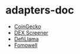 # adapters-doc
* [CoinGecko](.CoinGecko.md)
* [DEX Screener](.DEXScreener.md)
* [DefiLlama](.DefiLlama.md)
* [Fomowell](.FomoWell.md)
